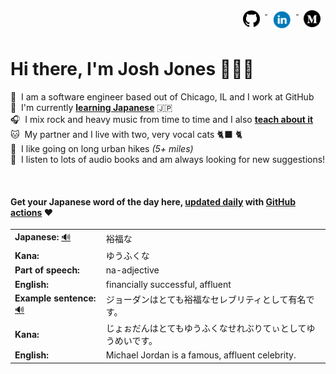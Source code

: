 <div align="right">
  <a href="https://www.github.com/jhunschejones">
    <img src="https://github.com/jhunschejones/jhunschejones/blob/main/images/github_logo.png" alt="GitHub" name="My code" height="27" style="vertical-align: top; margin: 8px; text-decoration: none;">
  </a>
  <a href="https://www.linkedin.com/in/jhunschejones">
    <img src="https://github.com/jhunschejones/jhunschejones/blob/main/images/linkedin_logo.png" alt="LinkedIn" height="30" style="vertical-align:top; margin: 8px; text-decoration: none;">
  </a>
  <a href="https://jhunschejones.medium.com">
    <img src="https://github.com/jhunschejones/jhunschejones/blob/main/images/medium_logo.png" alt="Medium" name="My blog" height="27" style="vertical-align: top; margin: 8px; text-decoration: none;">
  </a>
</div>

# Hi there, I'm Josh Jones 🙇🏼‍♂️

:office: &nbsp;I am a software engineer based out of Chicago, IL and I work at GitHub<br/>
:seedling: &nbsp;I'm currently [**learning Japanese**](https://github.com/stars/jhunschejones/lists/japanese-language-learning) 🇯🇵 <br/>
:headphones: &nbsp;I mix rock and heavy music from time to time and I also [**teach about it**](https://www.musiclikeyoumeanit.com/blog)<br/>
:cat: &nbsp;My partner and I live with two, very vocal cats 🐈‍⬛ 🐈 <br/>
:walking: &nbsp;I like going on long urban hikes _(5+ miles)_<br/>
:book: &nbsp;I listen to lots of audio books and am always looking for new suggestions!<br/>

<!--
## Experience
<a href="https://github.com/jhunschejones">
  <img align="center" src="https://github-readme-stats.vercel.app/api?username=jhunschejones&hide=issues&show_icons=true" />
</a><br/>
<a href="https://github.com/jhunschejones">
  <img align="center" src="https://github-readme-stats.vercel.app/api/top-langs/?username=jhunschejones&hide=scss,less&layout=compact" />
</a><br/>
-->

<br/>

<div align="left">

#### Get your Japanese word of the day here, [updated daily](https://github.com/jhunschejones/jhunschejones/blob/main/wotd.rb) with [GitHub actions](https://github.com/jhunschejones/jhunschejones/blob/main/.github/workflows/readme_update.yml) ❤️

<!-- START WORD OF THE DAY -->
<table>
  <tr><td><strong>Japanese:</strong> <a href="https://wotd.transparent.com/japanese/2021/words/JPNjp_00239.mp3">🔊</a></td><td>裕福な</td></tr>
  <tr><td><strong>Kana:</strong></td><td>ゆうふくな</td></tr>
  <tr><td><strong>Part of speech:</strong></td><td>na-adjective</td></tr>
  <tr><td><strong>English:</strong></td><td>financially successful, affluent</td></tr>
  <tr><td><strong>Example sentence:</strong> <a href="https://wotd.transparent.com/japanese/2021/sentences/JPNjp_00605.mp3">🔊</a></td><td>ジョーダンはとても裕福なセレブリティとして有名です。</td></tr>
  <tr><td><strong>Kana:</strong></td><td>じょぉだんはとてもゆうふくなせれぶりてぃとしてゆうめいです。</td></tr>
  <tr><td><strong>English:</strong></td><td>Michael Jordan is a famous, affluent celebrity.</td></tr>
</table>
<!-- END WORD OF THE DAY -->
</div>
